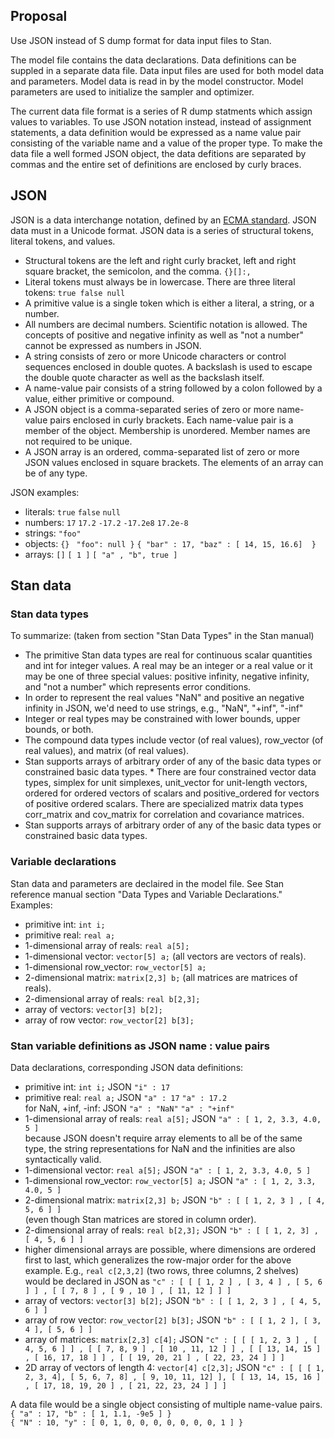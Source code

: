 ## Proposal

Use JSON instead of S dump format for data input files to Stan.

The model file contains the data declarations.
Data definitions can be suppled in a separate data file. 
Data input files are used for both model data and parameters.
Model data is read in by the model constructor.
Model parameters are used to initialize the sampler and optimizer.

The current data file format is a series of R dump statments which assign values to variables.
To use JSON notation instead, instead of assignment statements, a data definition would be expressed as a name value pair consisting of the variable name and a value of the proper type.  To make the data file a well formed JSON object, the data defitions are separated by commas and the entire set of definitions are enclosed by curly braces.

##  JSON

JSON is a data interchange notation, defined by an [ECMA standard](http://www.ecma-international.org/publications/files/ECMA-ST/ECMA-404.pdf).  JSON data must in a Unicode format.  JSON data is a series of structural tokens, literal tokens, and values.
* Structural tokens are the left and right curly bracket, left and right square bracket, the semicolon, and the comma.  `{}[]:,`
* Literal tokens must always be in lowercase.  There are three literal tokens: `true false null`
* A primitive value is a single token which is either a literal, a string, or a number.
* All numbers are decimal numbers.  Scientific notation is allowed.  The concepts of positive and negative infinity as well as "not a number" cannot be expressed as numbers in JSON.  
* A string consists of zero or more Unicode characters or control sequences enclosed in double quotes.  A backslash is used to escape the double quote character as well as the backslash itself.
* A name-value pair consists of a string followed by a colon followed by a value, either primitive or compound.
* A JSON object is a comma-separated series of zero or more name-value pairs enclosed in curly brackets.  Each name-value pair is a member of the object.  Membership is unordered.  Member names are not required to be unique.
* A JSON array is an ordered, comma-separated list of zero or more JSON values enclosed in square brackets.  The elements of an array can be of any type.   

JSON examples:
* literals:  `true` `false` `null`
* numbers: `17` `17.2`  `-17.2` `-17.2e8` `17.2e-8`
* strings: `"foo"`
* objects: `{}` ` "foo": null }` `{ "bar" : 17, "baz" : [ 14, 15, 16.6]  }`
* arrays: `[]` `[ 1 ]` `[ "a" , "b", true ]`

##  Stan data

### Stan data types

To summarize: (taken from section "Stan Data Types" in the Stan manual)
* The primitive Stan data types are real for continuous scalar quantities and int for integer values.  A real may be an integer or a real value or it may be one of three special values: positive infinity, negative infinity, and "not a number" which represents error conditions. 
* In order to represent the real values  "NaN" and positive an negative infinity in JSON, we'd need to use strings, e.g., "NaN", "+inf", "-inf"
* Integer or real types may be constrained with lower bounds, upper bounds, or both.
* The compound data types include vector (of real values), row_vector (of real values), and matrix (of real values).
* Stan supports arrays of arbitrary order of any of the basic data types or constrained basic data types.  * There are four constrained vector data types, simplex for unit simplexes, unit_vector for unit-length vectors, ordered for ordered vectors of scalars and positive_ordered for vectors of positive ordered scalars. There are specialized matrix data types corr_matrix and cov_matrix for correlation and covariance matrices.
* Stan supports arrays of arbitrary order of any of the basic data types or constrained basic data types.

### Variable declarations

Stan data and parameters are declaired in the model file.  See Stan reference manual section "Data Types and Variable Declarations."  Examples:
* primitive int: `int i;`
* primitive real: `real a;`
* 1-dimensional array of reals:  `real a[5];`
* 1-dimensional vector:  `vector[5] a;`  (all vectors are vectors of reals).
* 1-dimensional row_vector: `row_vector[5] a;`
* 2-dimensional matrix: `matrix[2,3] b;` (all matrices are matrices of reals).
* 2-dimensional array of reals: `real b[2,3];`
* array of vectors: `vector[3] b[2];`
* array of row vector: `row_vector[2] b[3];`

### Stan variable definitions as JSON name : value pairs

Data declarations, corresponding JSON data definitions:
* primitive int: `int i;`  JSON `"i" : 17`
* primitive real: `real a;` JSON `"a" : 17` `"a" : 17.2`<br>
for NaN, +inf, -inf:  JSON `"a" : "NaN"` `"a" : "+inf"`
* 1-dimensional array of reals:  `real a[5];`  JSON `"a" : [ 1, 2, 3.3, 4.0, 5 ]`<br>
because JSON doesn't require array elements to all be of the same type, the string representations for NaN and the infinities are also syntactically valid.
* 1-dimensional vector:  `real a[5];`  JSON  `"a" : [ 1, 2, 3.3, 4.0, 5 ]`
* 1-dimensional row_vector: `row_vector[5] a;` JSON  `"a" : [ 1, 2, 3.3, 4.0, 5 ]`
* 2-dimensional matrix: `matrix[2,3] b;` JSON `"b" : [ [ 1, 2, 3 ] , [ 4, 5, 6 ] ]`<br>
(even though Stan matrices are stored in column order).
* 2-dimensional array of reals: `real b[2,3];` JSON `"b" : [ [ 1, 2, 3] , [ 4, 5, 6 ] ]`
* higher dimensional arrays are possible, where dimensions are ordered first to last, which generalizes the row-major order for the above example.  E.g., `real c[2,3,2]` (two rows, three columns, 2 shelves) would be declared in JSON as `"c" : [ [ [ 1, 2 ] , [ 3, 4 ] , [ 5, 6 ] ] , [ [ 7, 8 ] , [ 9 , 10 ] , [ 11, 12 ] ] ]`
* array of vectors: `vector[3] b[2];` JSON `"b" : [ [ 1, 2, 3 ] , [ 4, 5, 6 ] ]`
* array of row vector: `row_vector[2] b[3];` JSON `"b" : [ [ 1, 2 ], [ 3, 4 ], [ 5, 6 ] ]`
* array of matrices: `matrix[2,3] c[4];` JSON `"c" : [ [ [ 1, 2, 3 ] , [ 4, 5, 6 ] ] , [ [ 7, 8, 9 ] , [ 10 , 11, 12 ] ] , [ [ 13, 14, 15 ] , [ 16, 17, 18 ] ] , [ [ 19, 20, 21 ] , [ 22, 23, 24 ] ] ]`
* 2D array of vectors of length 4: `vector[4] c[2,3];` JSON `"c" : [ [ [ 1, 2, 3, 4], [ 5, 6, 7, 8] , [ 9, 10, 11, 12] ], [ [ 13, 14, 15, 16 ] , [ 17, 18, 19, 20 ] , [ 21, 22, 23, 24 ] ] ]`

A data file would be a single object consisting of multiple name-value pairs.<br>
`{ "a" : 17, "b" : [ 1, 1.1, -9e5 ] }`<br>
`{ "N" : 10, "y" : [ 0, 1, 0, 0, 0, 0, 0, 0, 0, 1 ] }`


